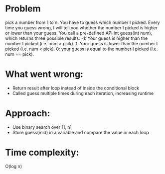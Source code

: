 # Problem
pick a number from 1 to n. You have to guess which number I picked.
Every time you guess wrong, I will tell you whether the number I picked is higher or lower than your guess.
You call a pre-defined API int guess(int num), which returns three possible results:
-1: Your guess is higher than the number I picked (i.e. num > pick).
1: Your guess is lower than the number I picked (i.e. num < pick).
0: your guess is equal to the number I picked (i.e. num == pick).

# What went wrong:
- Return result after loop instead of inside the conditional block
- Called guess multiple times during each iteration, increasing runtime

# Approach:
- Use binary search over [1, n]
- Store guess(mid) in a variable and compare the value in each loop

# Time complexity:
O(log n)